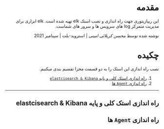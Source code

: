 <div dir="rtl">
 
# مقدمه

 این ریپازیتوری جهت راه اندازی و نصب استک elk 
 تهیه شده است. 
 elk
 ابزاری برای مدیریت متمرکز log های سرویس ها و سرور های شماست.
 
نوشته شده توسط _محسن کربلائی امینی_  |  استروید-بلت  |  سپتامبر 2021
 
 # چکیده
 
 نصب راه اندازی این استک را به دو قسمت مجزا تقسیم بندی میکنیم.
 
 1. [راه اندازی استک کلی و پایه `elastcisearch & Kibana`](#راه-اندازی-استک-کلی-و-پایه-elastcisearch--kibana)
 2.  [راه اندازی `Agent` ها ](#راه-اندازی-agent-ها)
 ---
 ## راه اندازی استک کلی و پایه elastcisearch & Kibana
 
 
 
 ##  راه اندازی `Agent` ها
</div>
